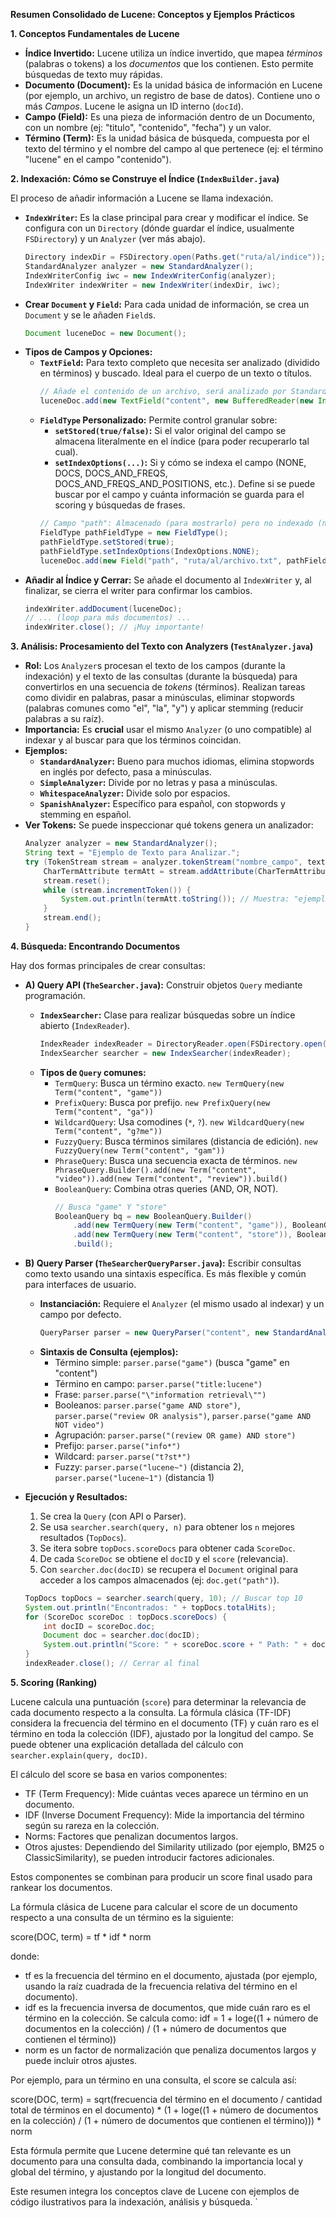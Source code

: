 **Resumen Consolidado de Lucene: Conceptos y Ejemplos Prácticos**

**1. Conceptos Fundamentales de Lucene**

* **Índice Invertido:** Lucene utiliza un índice invertido, que mapea *términos* (palabras o tokens) a los *documentos* que los contienen. Esto permite búsquedas de texto muy rápidas.
* **Documento (Document):** Es la unidad básica de información en Lucene (por ejemplo, un archivo, un registro de base de datos). Contiene uno o más *Campos*. Lucene le asigna un ID interno (`docId`).
* **Campo (Field):** Es una pieza de información dentro de un Documento, con un nombre (ej: "titulo", "contenido", "fecha") y un valor.
* **Término (Term):** Es la unidad básica de búsqueda, compuesta por el texto del término y el nombre del campo al que pertenece (ej: el término "lucene" en el campo "contenido").

**2. Indexación: Cómo se Construye el Índice (`IndexBuilder.java`)**

El proceso de añadir información a Lucene se llama indexación.

* **`IndexWriter`:** Es la clase principal para crear y modificar el índice. Se configura con un `Directory` (dónde guardar el índice, usualmente `FSDirectory`) y un `Analyzer` (ver más abajo).
    ```java
    Directory indexDir = FSDirectory.open(Paths.get("ruta/al/indice"));
    StandardAnalyzer analyzer = new StandardAnalyzer();
    IndexWriterConfig iwc = new IndexWriterConfig(analyzer);
    IndexWriter indexWriter = new IndexWriter(indexDir, iwc);
    ```
* **Crear `Document` y `Field`:** Para cada unidad de información, se crea un `Document` y se le añaden `Field`s.
    ```java
    Document luceneDoc = new Document();
    ```
* **Tipos de Campos y Opciones:**
    * **`TextField`:** Para texto completo que necesita ser analizado (dividido en términos) y buscado. Ideal para el cuerpo de un texto o títulos.
        ```java
        // Añade el contenido de un archivo, será analizado por StandardAnalyzer
        luceneDoc.add(new TextField("content", new BufferedReader(new InputStreamReader(inputStream))));
        ```
    * **`FieldType` Personalizado:** Permite control granular sobre:
        * **`setStored(true/false)`:** Si el valor original del campo se almacena literalmente en el índice (para poder recuperarlo tal cual).
        * **`setIndexOptions(...)`:** Si y cómo se indexa el campo (NONE, DOCS, DOCS_AND_FREQS, DOCS_AND_FREQS_AND_POSITIONS, etc.). Define si se puede buscar por el campo y cuánta información se guarda para el scoring y búsquedas de frases.
        ```java
        // Campo "path": Almacenado (para mostrarlo) pero no indexado (no se busca por él)
        FieldType pathFieldType = new FieldType();
        pathFieldType.setStored(true);
        pathFieldType.setIndexOptions(IndexOptions.NONE);
        luceneDoc.add(new Field("path", "ruta/al/archivo.txt", pathFieldType));
        ```
* **Añadir al Índice y Cerrar:** Se añade el documento al `IndexWriter` y, al finalizar, se cierra el writer para confirmar los cambios.
    ```java
    indexWriter.addDocument(luceneDoc);
    // ... (loop para más documentos) ...
    indexWriter.close(); // ¡Muy importante!
    ```

**3. Análisis: Procesamiento del Texto con Analyzers (`TestAnalyzer.java`)**

* **Rol:** Los `Analyzer`s procesan el texto de los campos (durante la indexación) y el texto de las consultas (durante la búsqueda) para convertirlos en una secuencia de *tokens* (términos). Realizan tareas como dividir en palabras, pasar a minúsculas, eliminar stopwords (palabras comunes como "el", "la", "y") y aplicar stemming (reducir palabras a su raíz).
* **Importancia:** Es **crucial** usar el mismo `Analyzer` (o uno compatible) al indexar y al buscar para que los términos coincidan.
* **Ejemplos:**
    * **`StandardAnalyzer`:** Bueno para muchos idiomas, elimina stopwords en inglés por defecto, pasa a minúsculas.
    * **`SimpleAnalyzer`:** Divide por no letras y pasa a minúsculas.
    * **`WhitespaceAnalyzer`:** Divide solo por espacios.
    * **`SpanishAnalyzer`:** Específico para español, con stopwords y stemming en español.
* **Ver Tokens:** Se puede inspeccionar qué tokens genera un analizador:
    ```java
    Analyzer analyzer = new StandardAnalyzer();
    String text = "Ejemplo de Texto para Analizar.";
    try (TokenStream stream = analyzer.tokenStream("nombre_campo", text)) {
        CharTermAttribute termAtt = stream.addAttribute(CharTermAttribute.class);
        stream.reset();
        while (stream.incrementToken()) {
            System.out.println(termAtt.toString()); // Muestra: "ejemplo", "texto", "analizar"
        }
        stream.end();
    }
    ```

**4. Búsqueda: Encontrando Documentos**

Hay dos formas principales de crear consultas:

* **A) Query API (`TheSearcher.java`):** Construir objetos `Query` mediante programación.
    * **`IndexSearcher`:** Clase para realizar búsquedas sobre un índice abierto (`IndexReader`).
        ```java
        IndexReader indexReader = DirectoryReader.open(FSDirectory.open(Paths.get("ruta/al/indice")));
        IndexSearcher searcher = new IndexSearcher(indexReader);
        ```
    * **Tipos de `Query` comunes:**
        * `TermQuery`: Busca un término exacto. `new TermQuery(new Term("content", "game"))`
        * `PrefixQuery`: Busca por prefijo. `new PrefixQuery(new Term("content", "ga"))`
        * `WildcardQuery`: Usa comodines (`*`, `?`). `new WildcardQuery(new Term("content", "g?me"))`
        * `FuzzyQuery`: Busca términos similares (distancia de edición). `new FuzzyQuery(new Term("content", "gam"))`
        * `PhraseQuery`: Busca una secuencia exacta de términos. `new PhraseQuery.Builder().add(new Term("content", "video")).add(new Term("content", "review")).build()`
        * `BooleanQuery`: Combina otras queries (AND, OR, NOT).
            ```java
            // Busca "game" Y "store"
            BooleanQuery bq = new BooleanQuery.Builder()
                .add(new TermQuery(new Term("content", "game")), BooleanClause.Occur.MUST)
                .add(new TermQuery(new Term("content", "store")), BooleanClause.Occur.MUST)
                .build();
            ```

* **B) Query Parser (`TheSearcherQueryParser.java`):** Escribir consultas como texto usando una sintaxis específica. Es más flexible y común para interfaces de usuario.
    * **Instanciación:** Requiere el `Analyzer` (el mismo usado al indexar) y un campo por defecto.
        ```java
        QueryParser parser = new QueryParser("content", new StandardAnalyzer()); // "content" es el campo por defecto
        ```
    * **Sintaxis de Consulta (ejemplos):**
        * Término simple: `parser.parse("game")` (busca "game" en "content")
        * Término en campo: `parser.parse("title:lucene")`
        * Frase: `parser.parse("\"information retrieval\"")`
        * Booleanos: `parser.parse("game AND store")`, `parser.parse("review OR analysis")`, `parser.parse("game AND NOT video")`
        * Agrupación: `parser.parse("(review OR game) AND store")`
        * Prefijo: `parser.parse("info*")`
        * Wildcard: `parser.parse("t?st*")`
        * Fuzzy: `parser.parse("lucene~")` (distancia 2), `parser.parse("lucene~1")` (distancia 1)

* **Ejecución y Resultados:**
    1.  Se crea la `Query` (con API o Parser).
    2.  Se usa `searcher.search(query, n)` para obtener los `n` mejores resultados (`TopDocs`).
    3.  Se itera sobre `topDocs.scoreDocs` para obtener cada `ScoreDoc`.
    4.  De cada `ScoreDoc` se obtiene el `docID` y el `score` (relevancia).
    5.  Con `searcher.doc(docID)` se recupera el `Document` original para acceder a los campos almacenados (ej: `doc.get("path")`).
    ```java
    TopDocs topDocs = searcher.search(query, 10); // Buscar top 10
    System.out.println("Encontrados: " + topDocs.totalHits);
    for (ScoreDoc scoreDoc : topDocs.scoreDocs) {
        int docID = scoreDoc.doc;
        Document doc = searcher.doc(docID);
        System.out.println("Score: " + scoreDoc.score + " Path: " + doc.get("path"));
    }
    indexReader.close(); // Cerrar al final
    ```

**5. Scoring (Ranking)**

Lucene calcula una puntuación (`score`) para determinar la relevancia de cada documento respecto a la consulta. La fórmula clásica (TF-IDF) considera la frecuencia del término en el documento (TF) y cuán raro es el término en toda la colección (IDF), ajustado por la longitud del campo. Se puede obtener una explicación detallada del cálculo con `searcher.explain(query, docID)`.

El cálculo del score se basa en varios componentes:
- TF (Term Frequency): Mide cuántas veces aparece un término en un documento.
- IDF (Inverse Document Frequency): Mide la importancia del término según su rareza en la colección.
- Norms: Factores que penalizan documentos largos.
- Otros ajustes: Dependiendo del Similarity utilizado (por ejemplo, BM25 o ClassicSimilarity), se pueden introducir factores adicionales.

Estos componentes se combinan para producir un score final usado para rankear los documentos.

La fórmula clásica de Lucene para calcular el score de un documento respecto a una consulta de un término es la siguiente:

score(DOC, term) = tf * idf * norm

donde:
- tf es la frecuencia del término en el documento, ajustada (por ejemplo, usando la raíz cuadrada de la frecuencia relativa del término en el documento).
- idf es la frecuencia inversa de documentos, que mide cuán raro es el término en la colección. Se calcula como:
  idf = 1 + loge((1 + número de documentos en la colección) / (1 + número de documentos que contienen el término))
- norm es un factor de normalización que penaliza documentos largos y puede incluir otros ajustes.

Por ejemplo, para un término en una consulta, el score se calcula así:

score(DOC, term) = sqrt(frecuencia del término en el documento / cantidad total de términos en el documento) * (1 + loge((1 + número de documentos en la colección) / (1 + número de documentos que contienen el término))) * norm

Esta fórmula permite que Lucene determine qué tan relevante es un documento para una consulta dada, combinando la importancia local y global del término, y ajustando por la longitud del documento.

Este resumen integra los conceptos clave de Lucene con ejemplos de código ilustrativos para la indexación, análisis y búsqueda.
`